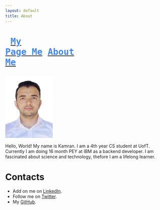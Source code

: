 ```yaml
---
layout: default 
title: About
---
```


# <pre>  [<span style="color:rgb(66,135,245)">My Page Me</span>](https://kamranbadirov.tech)        [<span style="color:rgb(66,135,245)">About Me</span>](https://kamranbadirov.tech/about) </pre>



<img src="Personal_photo.JPG" width="30%" height="30%"> 

Hello, World! My name is Kamran. I am a 4th year CS student at UofT. Currently I am doing 16 month PEY at IBM as a backend developer. I am fascinated about science and technology,
thefore I am a lifelong learner. 

# Contacts

- Add on me on [LinkedIn](https://www.linkedin.com/in/badirov-kamran/).
- Follow me on [Twitter](https://twitter.com/kamranbadirov).
- My [GitHub](https://github.com/kamrandb).
